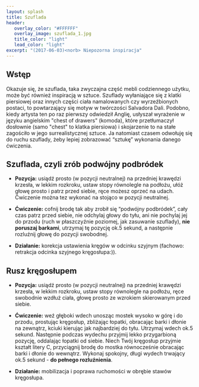 ```yaml
---
layout: splash
title: Szuflada
header:
   overlay_color: "#FFFFFF"
   overlay_image: szuflada_1.jpg
   title_color: "light"
   lead_color: "light"
excerpt: "(2017-06-03)<norb> Niepozorna inspiracja"
---
```


## Wstęp

Okazuje się, że szuflada, taka zwyczajna część mebli codziennego użytku, może być również inspiracją w sztuce. Szuflady wyłaniające się z klatki piersiowej oraz innych części ciała namalowanych czy wyrzeźbionych postaci, to powtarzający się motyw w twórczości Salvadora Dali. Podobno, kiedy artysta ten po raz pierwszy odwiedził Anglię, usłyszał wyrażenie w języku angielskim "chest of drawers" (komoda), które przetłumaczył dosłownie (samo "chest" to klatka piersiowa) i skojarzenie to na stałe zagościło w jego surrealistycznej sztuce. 
Ja natomiast czasem odwołuję się do ruchu szuflady, żeby lepiej zobrazować “sztukę” wykonania danego ćwiczenia.

## Szuflada, czyli zrób podwójny podbródek

* **Pozycja:** usiądź prosto (w pozycji neutralnej) na przedniej krawędzi krzesła, w lekkim rozkroku, ustaw stopy równolegle na podłożu, ułóż głowę prosto i patrz przed siebie, ręce możesz oprzeć na udach. Ćwiczenie można tez wykonać na stojąco w pozycji neutralnej.

* **Ćwiczenie:** cofnij brodę tak aby zrobił się “podwójny podbródek”, cały czas patrz przed siebie, nie odchylaj głowy do tyłu, ani nie pochylaj jej do przodu (ruch w płaszczyźnie poziomej, jak zasuwanie szuflady), **nie poruszaj barkami**, utrzymaj tę pozycję ok.5 sekund, a następnie rozluźnij głowę do pozycji swobodnej. 

* **Działanie:** korekcja ustawienia kręgów w odcinku szyjnym (fachowo: retrakcja odcinka szyjnego kręgosłupa:)).

## Rusz kręgosłupem

* **Pozycja:** usiądź prosto (w pozycji neutralnej) na przedniej krawędzi krzesła, w lekkim rozkroku, ustaw stopy równolegle na podłożu, ręce swobodnie wzdłuż ciała, głowę prosto ze wzrokiem skierowanym przed siebie.

* **Ćwiczenie:** weź głęboki wdech unosząc mostek wysoko w górę i do przodu, prostując kręgosłup, zbliżając łopatki, obracając barki i dłonie na zewnątrz, kciuki kierując jak najbardziej  do tyłu. Utrzymaj wdech ok.5 sekund. Następnie podczas wydechu przyjmij lekko przygarbioną pozycję, oddalając łopatki od siebie. Niech Twój kręgosłup przyjmie kształt litery C, przyciągnij brodę do mostka równocześnie obracając barki i dłonie do wewnątrz. Wykonaj spokojny, długi wydech trwający ok.5 sekund - **do pełnego rozluźnienia**.

* **Działanie:** mobilizacja i poprawa ruchomości w obrębie stawów kręgosłupa.
